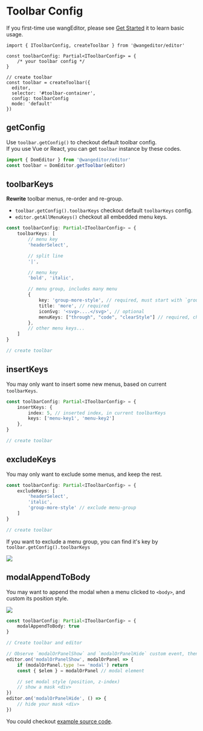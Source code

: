 # Toolbar Config

If you first-time use wangEditor, please see [Get Started](./getting-started.md) it to learn basic usage.

```ts{4}
import { IToolbarConfig, createToolbar } from '@wangeditor/editor'

const toolbarConfig: Partial<IToolbarConfig> = {
    /* your toolbar config */
}

// create toolbar
const toolbar = createToolbar({
  editor,
  selector: '#toolbar-container',
  config: toolbarConfig
  mode: 'default'
})
```

## getConfig

Use `toolbar.getConfig()` to checkout default toolbar config.<br>
If you use Vue or React, you can get `toolbar` instance by these codes.

```ts
import { DomEditor } from '@wangeditor/editor'
const toolbar = DomEditor.getToolbar(editor)
```

## toolbarKeys

**Rewrite** toolbar menus, re-order and re-group.

- `toolbar.getConfig().toolbarKeys` checkout default `toolbarKeys` config.
- `editor.getAllMenuKeys()` checkout all embedded menu keys.

```ts
const toolbarConfig: Partial<IToolbarConfig> = {
    toolbarKeys: [
        // menu key
        'headerSelect',

        // split line
        '|',

        // menu key
        'bold', 'italic',

        // menu group, includes many menu
        {
            key: 'group-more-style', // required, must start with `group-`
            title: 'more', // required
            iconSvg: '<svg>....</svg>', // optional
            menuKeys: ["through", "code", "clearStyle"] // required, children menu keys
        },
        // other menu keys...
    ]
}

// create toolbar
```

## insertKeys

You may only want to insert some new menus, based on current `toolbarKeys`.

```ts
const toolbarConfig: Partial<IToolbarConfig> = {
    insertKeys: {
        index: 5, // inserted index, in current toolbarKeys
        keys: ['menu-key1', 'menu-key2']
    },
}

// create toolbar
```

## excludeKeys

You may only want to exclude some menus, and keep the rest.

```ts
const toolbarConfig: Partial<IToolbarConfig> = {
    excludeKeys: [
        'headerSelect',
        'italic',
        'group-more-style' // exclude menu-group
    ]
}

// create toolbar
```

If you want to exclude a menu group, you can find it's key by `toolbar.getConfig().toolbarKeys`

![](/image/exclude-group-en.png)

## modalAppendToBody

You may want to append the modal when a menu clicked to `<body>`, and custom its position style.

![](/image/modal-appendTo-body-en.png)

```ts
const toolbarConfig: Partial<IToolbarConfig> = {
    modalAppendToBody: true
}

// Create toolbar and editor

// Observe `modalOrPanelShow` and `modalOrPanelHide` custom event, then set modal style, and even you can show a mask <div>
editor.on('modalOrPanelShow', modalOrPanel => {
    if (modalOrPanel.type !== 'modal') return
    const { $elem } = modalOrPanel // modal element

    // set modal style (position, z-index)
    // show a mask <div>
})
editor.on('modalOrPanelHide', () => {
    // hide your mask <div>
})
```

You could checkout [example source code](https://github.com/wangeditor-team/wangEditor-v5/blob/main/packages/editor/examples/modal-appendTo-body.html).
